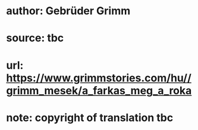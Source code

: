 # author: Gebrüder Grimm
# source: tbc
# url: https://www.grimmstories.com/hu//grimm_mesek/a_farkas_meg_a_roka
# note: copyright of translation tbc



